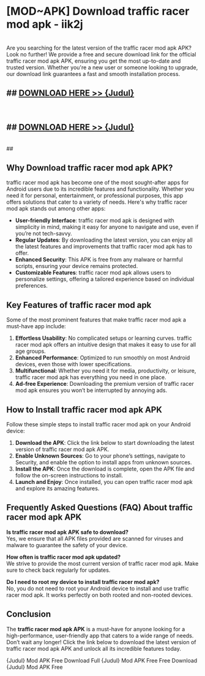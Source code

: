 # [MOD~APK] Download traffic racer mod apk - iik2j <br>
<br>
Are you searching for the latest version of the traffic racer mod apk APK? Look no further! We provide a free and secure download link for the official traffic racer mod apk APK, ensuring you get the most up-to-date and trusted version. Whether you're a new user or someone looking to upgrade, our download link guarantees a fast and smooth installation process.


## ##  [DOWNLOAD HERE >> {Judul}](https://geoflix.me/watch.php?title=traffic_racer_mod_apk&ref=git)
  <br>

##  ## [DOWNLOAD HERE >> {Judul}](https://geoflix.me/watch.php?title=traffic_racer_mod_apk&ref=git)
  <br>
  ##



## Why Download traffic racer mod apk APK?

traffic racer mod apk has become one of the most sought-after apps for Android users due to its incredible features and functionality. Whether you need it for personal, entertainment, or professional purposes, this app offers solutions that cater to a variety of needs. Here's why traffic racer mod apk stands out among other apps:

- **User-friendly Interface**: traffic racer mod apk is designed with simplicity in mind, making it easy for anyone to navigate and use, even if you’re not tech-savvy.
- **Regular Updates**: By downloading the latest version, you can enjoy all the latest features and improvements that traffic racer mod apk has to offer.
- **Enhanced Security**: This APK is free from any malware or harmful scripts, ensuring your device remains protected.
- **Customizable Features**: traffic racer mod apk allows users to personalize settings, offering a tailored experience based on individual preferences.

## Key Features of traffic racer mod apk

Some of the most prominent features that make traffic racer mod apk a must-have app include:

1. **Effortless Usability**: No complicated setups or learning curves. traffic racer mod apk offers an intuitive design that makes it easy to use for all age groups.
2. **Enhanced Performance**: Optimized to run smoothly on most Android devices, even those with lower specifications.
3. **Multifunctional**: Whether you need it for media, productivity, or leisure, traffic racer mod apk has everything you need in one place.
4. **Ad-free Experience**: Downloading the premium version of traffic racer mod apk ensures you won’t be interrupted by annoying ads.

## How to Install traffic racer mod apk APK

Follow these simple steps to install traffic racer mod apk on your Android device:

1. **Download the APK**: Click the link below to start downloading the latest version of traffic racer mod apk APK.
2. **Enable Unknown Sources**: Go to your phone’s settings, navigate to Security, and enable the option to install apps from unknown sources.
3. **Install the APK**: Once the download is complete, open the APK file and follow the on-screen instructions to install.
4. **Launch and Enjoy**: Once installed, you can open traffic racer mod apk and explore its amazing features.

## Frequently Asked Questions (FAQ) About traffic racer mod apk APK

**Is traffic racer mod apk APK safe to download?**  
Yes, we ensure that all APK files provided are scanned for viruses and malware to guarantee the safety of your device.

**How often is traffic racer mod apk updated?**  
We strive to provide the most current version of traffic racer mod apk. Make sure to check back regularly for updates.

**Do I need to root my device to install traffic racer mod apk?**  
No, you do not need to root your Android device to install and use traffic racer mod apk. It works perfectly on both rooted and non-rooted devices.

## Conclusion

The **traffic racer mod apk APK** is a must-have for anyone looking for a high-performance, user-friendly app that caters to a wide range of needs. Don’t wait any longer! Click the link below to download the latest version of traffic racer mod apk APK and unlock all its incredible features today.

{Judul} Mod APK Free
Download Full {Judul} Mod APK Free
Free Download {Judul} Mod APK Free

